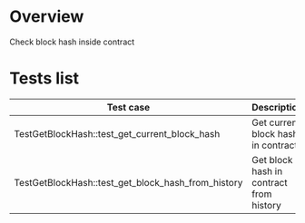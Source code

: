 # Overview

Check block hash inside contract

# Tests list

| Test case                                          | Description                             | XFailed |
|----------------------------------------------------|-----------------------------------------|---------|
| TestGetBlockHash::test_get_current_block_hash      | Get current block hash in contract      |         |
| TestGetBlockHash::test_get_block_hash_from_history | Get block hash in contract from history |         |
